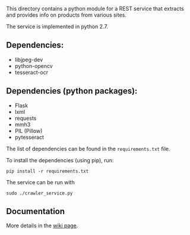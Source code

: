 This directory contains a python module for a REST service that extracts and provides info on products from various sites.

The service is implemented in python 2.7.

## Dependencies:

- libjpeg-dev
- python-opencv
- tesseract-ocr

## Dependencies (python packages):

- Flask
- lxml
- requests
- mmh3
- PIL (Pillow)
- pytesseract

The list of dependencies can be found in the `requirements.txt` file.

To install the dependencies (using pip), run:

    pip install -r requirements.txt

The service can be run with

    sudo ./crawler_service.py


## Documentation

More details in the [wiki page](https://bitbucket.org/dfeinleib/tmtext/wiki/Special%20crawler).
